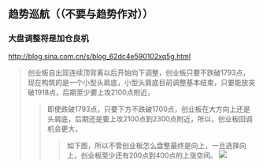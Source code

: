 ## 趋势巡航（（不要与趋势作对））
### 大盘调整将是加仓良机
http://blog.sina.com.cn/s/blog_62dc4e590102xq5g.html
>创业板自出现连续顶背离以后开始向下调整，创业板只要不跌破1793点，现在构筑的是一个小型头肩底，小型头肩底目前调整基本结束，只要能放突破1918点，后期至少要上攻2100点附近，
>>即使跌破1793点，只要下方不跌破1700点，创业板在大方向上还是头肩底，后期还是要上攻2100点到2300点附近，所以，创业板回调机会更大，
>>>如下图，所以不管创业板怎么盘整最终是向上，一旦选择向上，创业板至少还有200点到400点的上涨空间。
![](http://blog.img.cnfol.com/images/f1/fb/3840475/201804130648106530.png)